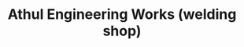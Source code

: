 ---
title: "Athul Engineering Works (welding shop)"
url: /irikkur/athul-engineering-works-welding-shop/
shop: Baustoffe
---
